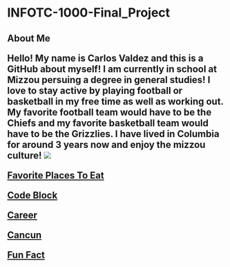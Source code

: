 <h1>INFOTC-1000-Final_Project
<h2>About Me
<p>Hello! My name is Carlos Valdez and this is a GitHub about myself! I am currently in school at Mizzou persuing a degree in general studies! I love to stay active by playing football or basketball in my free time as well as working out. My favorite football team would have to be the Chiefs and my favorite basketball team would have to be the Grizzlies. I have lived in Columbia for around 3 years now and enjoy the mizzou culture!

<img src="https://th.bing.com/th/id/R.e0d8b98364dfcdd439611fdbb3167155?rik=ApgYlqhJ31gCkg&riu=http%3a%2f%2fwww.bobleesays.com%2fwp-content%2fuploads%2f2016%2f11%2fMizzou.jpg&ehk=JSpHzFmLYFo5xriHNl3Nnyt2vveGOSsEIRsImugiCqA%3d&risl=&pid=ImgRaw&r=0">

<a href="https://github.com/Carlos0418/Final-Project-INFOTC-1000/blob/main/FavoritePlacesToEat.md">Favorite Places To Eat</a>

<a href="https://github.com/Carlos0418/Final-Project-INFOTC-1000/blob/main/CodeBlock.md#code-blockhomeprintmy-name-is-carlos-valdezprinti-love-sportsprintmy-favorite-sports-are-football-and-basketballprinti-love-hikinginputpress-enter-to-exit">Code Block</a>

<a href="https://github.com/Carlos0418/Final-Project-INFOTC-1000/blob/main/Career.md#middle-school-teachercareermy-goal-is-to-obtain-my-bachelors-and-persue-an-oppurtunity-to-teach-i-have-always-wanted-to-teach-because-i-love-to-help-others-growing-up-i-had-a-fantastic-math-teacher-that-really-paved-the-way-for-my-passion-">Career</a>

<a href="https://github.com/Carlos0418/Final-Project-INFOTC-1000/blob/main/Cancun.md#cancunhomeover-the-summer-i-was-invited-to-a-wedding-out-in-cancun-mexico-we-were-down-there-for-a-week-just-enjoying-the-weather-and-having-a-good-time-the-beach-was-amazing-and-the-food-was-outstanding-i-hope-to-go-back-sometime-but-not-before-i-travel-to-a-new-place-to-explore-">Cancun</a>

<a href="https://github.com/Carlos0418/Final-Project-INFOTC-1000/blob/main/Coke%20and%20Mentos.md#coke-and-mentoshomedid-you-know-that-the-science-behind-the-coke-and-mentos-experiment-is-because-of-something-called-nucleation-sites-that-are-on-the-surface-of-the-mentos-nucleation-sites-is-very-comparable-to-craters-that-are-on-the-moon-but-a-lot-smaller-what-happens-is-the-carbon-dioxide-in-the-soda-interacts-with-the-nucleation-sites-causing-it-to-foam-up-and-spurt-out-of-the-bottle-the-reason-we-use-diet-coke-rather-than-regualr-coke-is-because-diet-coke-has-way-less-sugar-the-sugar-molecules-are-thick-and-when-the-mentos-are-dropped-into-the-regualr-coke-they-prevent-the-carbon-dioxide-from-escaping-">Fun Fact</a>

